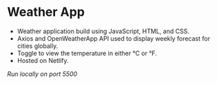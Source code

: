 # Weather App
- Weather application build using JavaScript, HTML, and CSS.
- Axios and OpenWeatherApp API used to display weekly forecast for cities globally.
- Toggle to view the temperature in either °C or °F.
- Hosted on Netlify.
 

*Run locally on port 5500*
